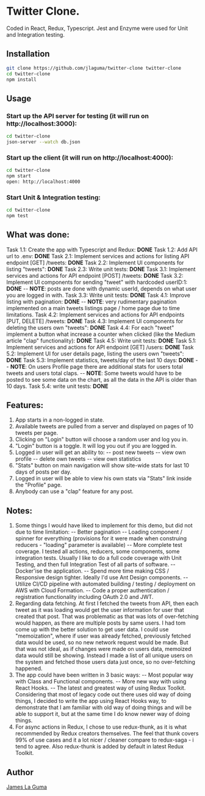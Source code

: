 # Twitter Clone.

Coded in React, Redux, Typescript.
Jest and Enzyme were used for Unit and Integration testing.

## Installation

```bash
git clone https://github.com/jlaguma/twitter-clone twitter-clone
cd twitter-clone
npm install
```

## Usage

### Start up the API server for testing (it will run on http://localhost:3000):

```bash
cd twitter-clone
json-server --watch db.json
```

### Start up the client (it will run on http://localhost:4000):

```bash
cd twitter-clone
npm start
open: http://localhost:4000
```

### Start Unit & Integration testing:

```bash
cd twitter-clone
npm test
```

## What was done:

Task 1.1: Create the app with Typescript and Redux: **DONE**
Task 1.2: Add API url to .env: **DONE**
Task 2.1: Implement services and actions for listing API endpoint [GET] /tweets: **DONE**
Task 2.2: Implement UI components for listing "tweets": **DONE**
Task 2.3: Write unit tests: **DONE**
Task 3.1: Implement services and actions for API endpoint [POST] /tweets: **DONE**
Task 3.2: Implement UI components for sending "tweet" with hardcoded userID:1: **DONE**
-- **NOTE**: posts are done with dynamic userId, depends on what user you are logged in with.
Task 3.3: Write unit tests: **DONE**
Task 4.1: Improve listing with pagination: **DONE**
-- **NOTE**: very rudimentary pagination implemented on a main tweets listings page / home page due to time limitations.
Task 4.2: Implement services and actions for API endpoints [PUT, DELETE] /tweets: **DONE**
Task 4.3: Implement UI components for deleting the users own "tweets": **DONE**
Task 4.4: For each "tweet" implement a button what increase a counter when clicked (like the Medium article "clap" functionality): **DONE**
Task 4.5: Write unit tests: **DONE**
Task 5.1: Implement services and actions for API endpoint [GET] /users: **DONE**
Task 5.2: Implement UI for user details page, listing the users own "tweets": **DONE**
Task 5.3: Implement statistics, tweets/day of the last 10 days: **DONE**
-- **NOTE**: On users Profile page there are additional stats for users total tweets and users total claps.
-- **NOTE**: Some tweets would have to be posted to see some data on the chart, as all the data in the API is older than 10 days.
Task 5.4: write unit tests: **DONE**

## Features:

1. App starts in a non-logged in state.
2. Available tweets are pulled from a server and displayed on pages of 10 tweets per page.
3. Clicking on "Login" button will choose a random user and log you in.
4. "Login" button is a toggle. It will log you out if you are logged in.
5. Logged in user will get an ability to:
   -- post new tweets
   -- view own profile
   -- delete own tweets
   -- view own statistics
6. "Stats" button on main navigation will show site-wide stats for last 10 days of posts per day.
7. Logged in user will be able to view his own stats via "Stats" link inside the "Profile" page.
8. Anybody can use a "clap" feature for any post.

## Notes:

1. Some things I would have liked to implement for this demo, but did not due to time limitation:
   -- Better pagination
   -- Loading component / spinner for everything (provisions for it were made when construing reducers - "loading" parameter is available)
   -- More complete test coverage. I tested all actions, reducers, some components, some integration tests. Usually I like to do a full code coverage with Unit Testing, and then full Integration Test of all parts of software.
   -- Docker'ise the application.
   -- Spend more time making CSS / Responsive design tighter. Ideally I'd use Ant Design components.
   -- Utilize CI/CD pipeline with automated building / testing / deployment on AWS with Cloud Formation.
   -- Code a proper authentication / registration functionality including OAuth 2.0 and JWT.
2. Regarding data fetching. At first I fetched the tweets from API, then each tweet as it was loading would get the user information for user that created that post. That was problematic as that was lots of over-fetching would happen, as there are multiple posts by same users. I had tom come up with the better solution to get user data. I could use "memoization", where if user was already fetched, previously fetched data would be used, so no new network request would be made. But that was not ideal, as if changes were made on users data, memoized data would still be showing. Instead I made a list of all unique users on the system and fetched those users data just once, so no over-fetching happened.
3. The app could have been written in 3 basic ways:
   -- Most popular way with Class and Functional components.
   -- More new way with using React Hooks.
   -- The latest and greatest way of using Redux Toolkit.
   Considering that most of legacy code out there uses old way of doing things, I decided to write the app using React Hooks way, to demonstrate that I am familiar with old way of doing things and will be able to support it, but at the same time I do know newer way of doing things.
4. For async actions in Redux, I chose to use redux-thunk, as it is what recommended by Redux creators themselves. The feel that thunk covers 99% of use cases and it a lot nicer / cleaner compare to redux-saga - i tend to agree. Also redux-thunk is added by default in latest Redux Toolkit.

## Author

[James La Guma](https://www.linkedin.com/in/jlaguma/)
